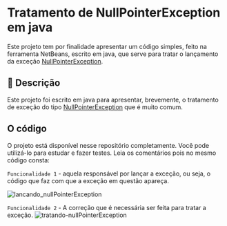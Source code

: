 # Tratamento de NullPointerException em java

Este projeto tem por finalidade apresentar um código simples, feito na ferramenta NetBeans, escrito em java, que serve para tratar o lançamento da exceção [NullPointerException](https://docs.oracle.com/javase/8/docs/api/java/lang/NullPointerException.html). 


## 🎯 Descrição

Este projeto foi escrito em java para apresentar, brevemente, o tratamento de exceção do tipo [NullPointerException](https://docs.oracle.com/javase/8/docs/api/java/lang/NullPointerException.html) que é muito comum.

## O código

O projeto está disponível nesse repositório completamente. Você pode utilizá-lo para estudar e fazer testes. Leia os comentários pois no mesmo código consta:

``Funcionalidade 1`` - aquela responsável por lançar a exceção, ou seja, o código que faz com que a exceção em questão apareça.

![lancando_nullPointerException](https://github.com/leonardossrocha/diminuiLebra-java/assets/10586424/4c476b25-2a9f-4ccf-aed0-b3f50b8362fb)


``Funcionalidade 2`` - A correção que é necessária ser feita para tratar a exceção.
![tratando-nullPointerException](https://github.com/leonardossrocha/diminuiLebra-java/assets/10586424/2aae728a-624c-4a8a-8dff-96e7ff268fe1)

